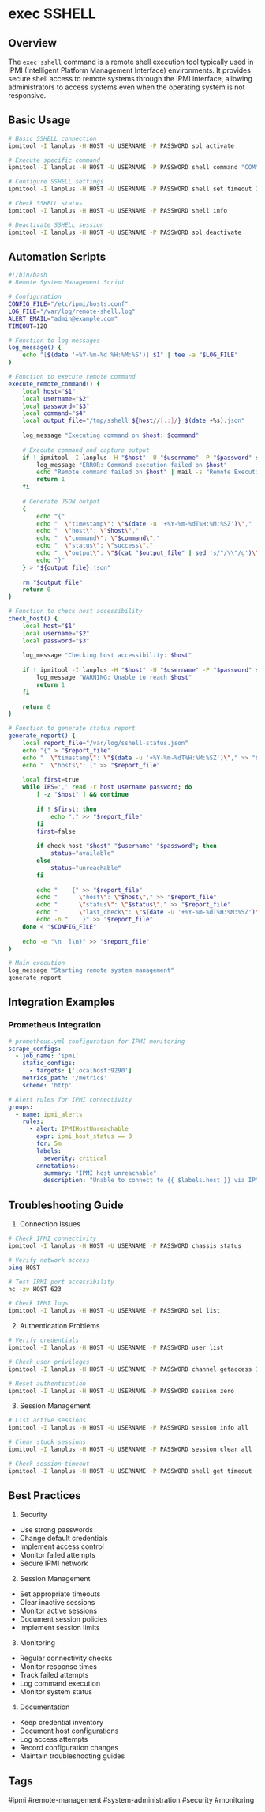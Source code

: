 # exec SSHELL

## Overview
The `exec sshell` command is a remote shell execution tool typically used in IPMI (Intelligent Platform Management Interface) environments. It provides secure shell access to remote systems through the IPMI interface, allowing administrators to access systems even when the operating system is not responsive.

## Basic Usage
```bash
# Basic SSHELL connection
ipmitool -I lanplus -H HOST -U USERNAME -P PASSWORD sol activate

# Execute specific command
ipmitool -I lanplus -H HOST -U USERNAME -P PASSWORD shell command "COMMAND"

# Configure SSHELL settings
ipmitool -I lanplus -H HOST -U USERNAME -P PASSWORD shell set timeout 120

# Check SSHELL status
ipmitool -I lanplus -H HOST -U USERNAME -P PASSWORD shell info

# Deactivate SSHELL session
ipmitool -I lanplus -H HOST -U USERNAME -P PASSWORD sol deactivate
```

## Automation Scripts
```bash
#!/bin/bash
# Remote System Management Script

# Configuration
CONFIG_FILE="/etc/ipmi/hosts.conf"
LOG_FILE="/var/log/remote-shell.log"
ALERT_EMAIL="admin@example.com"
TIMEOUT=120

# Function to log messages
log_message() {
    echo "[$(date '+%Y-%m-%d %H:%M:%S')] $1" | tee -a "$LOG_FILE"
}

# Function to execute remote command
execute_remote_command() {
    local host="$1"
    local username="$2"
    local password="$3"
    local command="$4"
    local output_file="/tmp/sshell_${host//[.:]/}_$(date +%s).json"
    
    log_message "Executing command on $host: $command"
    
    # Execute command and capture output
    if ! ipmitool -I lanplus -H "$host" -U "$username" -P "$password" shell command "$command" > "$output_file" 2>&1; then
        log_message "ERROR: Command execution failed on $host"
        echo "Remote command failed on $host" | mail -s "Remote Execution Alert" "$ALERT_EMAIL"
        return 1
    fi
    
    # Generate JSON output
    {
        echo "{"
        echo "  \"timestamp\": \"$(date -u '+%Y-%m-%dT%H:%M:%SZ')\","
        echo "  \"host\": \"$host\","
        echo "  \"command\": \"$command\","
        echo "  \"status\": \"success\","
        echo "  \"output\": \"$(cat "$output_file" | sed 's/"/\\"/g')\""
        echo "}"
    } > "${output_file}.json"
    
    rm "$output_file"
    return 0
}

# Function to check host accessibility
check_host() {
    local host="$1"
    local username="$2"
    local password="$3"
    
    log_message "Checking host accessibility: $host"
    
    if ! ipmitool -I lanplus -H "$host" -U "$username" -P "$password" shell info >/dev/null 2>&1; then
        log_message "WARNING: Unable to reach $host"
        return 1
    fi
    
    return 0
}

# Function to generate status report
generate_report() {
    local report_file="/var/log/sshell-status.json"
    echo "{" > "$report_file"
    echo "  \"timestamp\": \"$(date -u '+%Y-%m-%dT%H:%M:%SZ')\"," >> "$report_file"
    echo "  \"hosts\": [" >> "$report_file"
    
    local first=true
    while IFS=',' read -r host username password; do
        [ -z "$host" ] && continue
        
        if ! $first; then
            echo "," >> "$report_file"
        fi
        first=false
        
        if check_host "$host" "$username" "$password"; then
            status="available"
        else
            status="unreachable"
        fi
        
        echo "    {" >> "$report_file"
        echo "      \"host\": \"$host\"," >> "$report_file"
        echo "      \"status\": \"$status\"," >> "$report_file"
        echo "      \"last_check\": \"$(date -u '+%Y-%m-%dT%H:%M:%SZ')\"" >> "$report_file"
        echo -n "    }" >> "$report_file"
    done < "$CONFIG_FILE"
    
    echo -e "\n  ]\n}" >> "$report_file"
}

# Main execution
log_message "Starting remote system management"
generate_report
```

## Integration Examples
### Prometheus Integration
```yaml
# prometheus.yml configuration for IPMI monitoring
scrape_configs:
  - job_name: 'ipmi'
    static_configs:
      - targets: ['localhost:9290']
    metrics_path: '/metrics'
    scheme: 'http'

# Alert rules for IPMI connectivity
groups:
  - name: ipmi_alerts
    rules:
      - alert: IPMIHostUnreachable
        expr: ipmi_host_status == 0
        for: 5m
        labels:
          severity: critical
        annotations:
          summary: "IPMI host unreachable"
          description: "Unable to connect to {{ $labels.host }} via IPMI"
```

## Troubleshooting Guide
1. Connection Issues
```bash
# Check IPMI connectivity
ipmitool -I lanplus -H HOST -U USERNAME -P PASSWORD chassis status

# Verify network access
ping HOST

# Test IPMI port accessibility
nc -zv HOST 623

# Check IPMI logs
ipmitool -I lanplus -H HOST -U USERNAME -P PASSWORD sel list
```

2. Authentication Problems
```bash
# Verify credentials
ipmitool -I lanplus -H HOST -U USERNAME -P PASSWORD user list

# Check user privileges
ipmitool -I lanplus -H HOST -U USERNAME -P PASSWORD channel getaccess 1

# Reset authentication
ipmitool -I lanplus -H HOST -U USERNAME -P PASSWORD session zero
```

3. Session Management
```bash
# List active sessions
ipmitool -I lanplus -H HOST -U USERNAME -P PASSWORD session info all

# Clear stuck sessions
ipmitool -I lanplus -H HOST -U USERNAME -P PASSWORD session clear all

# Check session timeout
ipmitool -I lanplus -H HOST -U USERNAME -P PASSWORD shell get timeout
```

## Best Practices
1. Security
- Use strong passwords
- Change default credentials
- Implement access control
- Monitor failed attempts
- Secure IPMI network

2. Session Management
- Set appropriate timeouts
- Clear inactive sessions
- Monitor active sessions
- Document session policies
- Implement session limits

3. Monitoring
- Regular connectivity checks
- Monitor response times
- Track failed attempts
- Log command execution
- Monitor system status

4. Documentation
- Keep credential inventory
- Document host configurations
- Log access attempts
- Record configuration changes
- Maintain troubleshooting guides

## Tags
#ipmi #remote-management #system-administration #security #monitoring